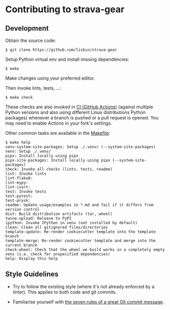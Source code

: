 # Contributing to strava-gear

## Development

Obtain the source code:

    $ git clone https://github.com/liskin/strava-gear

Setup Python virtual env and install missing dependencies:

    $ make

Make changes using your preferred editor.

Then invoke lints, tests, …:

    $ make check

These checks are also invoked in [CI (GitHub Actions)][ci] (against multiple
Python versions and also using different Linux distributions Python packages)
whenever a branch is pushed or a pull request is opened. You may need to
enable Actions in your fork's settings.

Other common tasks are available in the [Makefile](Makefile):

<!-- include tests/readme/make-help.md -->
<!--
    $ cd "$TESTDIR"/../..

    $ function make {
    >   command make --no-print-directory COLUMNS=120 "$@" 2>/dev/null
    > }
-->

    $ make help
    venv-system-site-packages: Setup ./.venv/ (--system-site-packages)
    venv: Setup ./.venv/
    pipx: Install locally using pipx
    pipx-site-packages: Install locally using pipx (--system-site-packages)
    check: Invoke all checks (lints, tests, readme)
    lint: Invoke lints
    lint-flake8:
    lint-mypy:
    lint-isort:
    test: Invoke tests
    test-pytest:
    test-prysk:
    readme: Update usage/examples in *.md and fail if it differs from version control
    dist: Build distribution artifacts (tar, wheel)
    twine-upload: Release to PyPI
    ipython: Invoke IPython in venv (not installed by default)
    clean: Clean all gitignored files/directories
    template-update: Re-render cookiecutter template into the template branch
    template-merge: Re-render cookiecutter template and merge into the current branch
    check-wheel: Check that the wheel we build works in a completely empty venv (i.e. check for unspecified dependencies)
    help: Display this help
<!-- end include tests/readme/make-help.md -->

[ci]: https://github.com/liskin/strava-gear/actions

## Style Guidelines

* Try to follow the existing style (where it's not already enforced by a
  linter). This applies to both code and git commits.

* Familiarise yourself with [the seven rules of a great Git commit
  message](https://cbea.ms/git-commit/#seven-rules).
